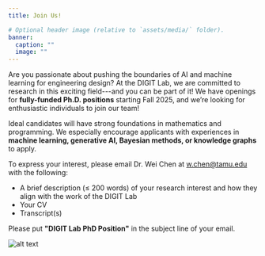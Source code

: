 ```yaml
---
title: Join Us!

# Optional header image (relative to `assets/media/` folder).
banner:
  caption: ""
  image: ""
---
```


Are you passionate about pushing the boundaries of AI and machine learning for engineering design? At the DIGIT Lab, we are committed to research in this exciting field---and you can be part of it! We have openings for **fully-funded Ph.D. positions** starting Fall 2025, and we’re looking for enthusiastic individuals to join our team!
        
Ideal candidates will have strong foundations in mathematics and programming. We especially encourage applicants with experiences in **machine learning, generative AI, Bayesian methods, or knowledge graphs** to apply. 

To express your interest, please email Dr. Wei Chen at [w.chen@tamu.edu](mailto:w.chen@tamu.edu) with the following:

* A brief description (≤ 200 words) of your research interest and how they align with the work of the DIGIT Lab
* Your CV
* Transcript(s)

Please put **"DIGIT Lab PhD Position"** in the subject line of your email.

![alt text](group_photo.jpg)
